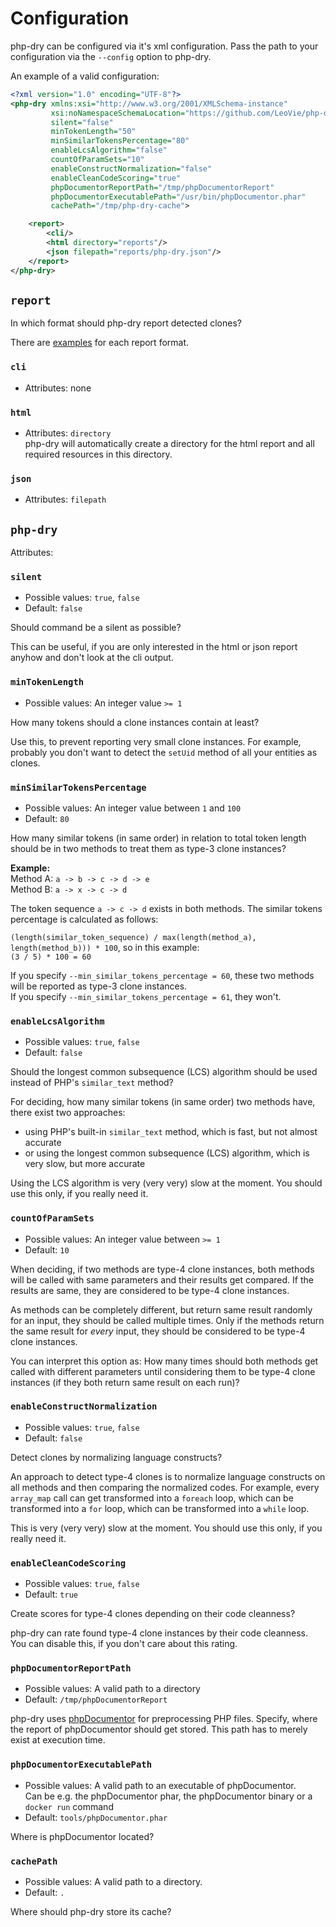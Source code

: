 # Configuration
php-dry can be configured via it's xml configuration. Pass the path to your configuration via the `--config` option
to php-dry.

An example of a valid configuration:

```xml
<?xml version="1.0" encoding="UTF-8"?>
<php-dry xmlns:xsi="http://www.w3.org/2001/XMLSchema-instance"
         xsi:noNamespaceSchemaLocation="https://github.com/LeoVie/php-dry/tree/main/xsd/php-dry.xsd"
         silent="false"
         minTokenLength="50"
         minSimilarTokensPercentage="80"
         enableLcsAlgorithm="false"
         countOfParamSets="10"
         enableConstructNormalization="false"
         enableCleanCodeScoring="true"
         phpDocumentorReportPath="/tmp/phpDocumentorReport"
         phpDocumentorExecutablePath="/usr/bin/phpDocumentor.phar"
         cachePath="/tmp/php-dry-cache">

    <report>
        <cli/>
        <html directory="reports"/>
        <json filepath="reports/php-dry.json"/>
    </report>
</php-dry>
```

## `report`
In which format should php-dry report detected clones?

There are [examples](examples/report-format) for each report format.

### `cli`
- Attributes: none

### `html`
- Attributes: `directory` \
php-dry will automatically create a directory for the html report and all required resources in this directory.

### `json`
- Attributes: `filepath`

## `php-dry`
Attributes:

### `silent`
- Possible values: `true`, `false`
- Default: `false`

Should command be a silent as possible?

This can be useful, if you are only interested in the html or json report anyhow and don't look at the cli output.

### `minTokenLength`
- Possible values: An integer value `>= 1`

How many tokens should a clone instances contain at least?

Use this, to prevent reporting very small clone instances. For example, probably you don't want to detect the `setUid`
method of all your entities as clones.

### `minSimilarTokensPercentage`
- Possible values: An integer value between `1` and `100`
- Default: `80`

How many similar tokens (in same order) in relation to total token length should be in two methods to treat them as type-3 clone instances?

**Example:**\
Method A: `a -> b -> c -> d -> e` \
Method B: `a -> x -> c -> d`

The token sequence `a -> c -> d` exists in both methods. The similar tokens percentage is calculated as follows:

`(length(similar_token_sequence) / max(length(method_a), length(method_b))) * 100`, so in this example: \
`(3 / 5) * 100 = 60`

If you specify `--min_similar_tokens_percentage = 60`, these two methods will be reported as type-3 clone instances. \
If you specify `--min_similar_tokens_percentage = 61`, they won't.

### `enableLcsAlgorithm`
- Possible values: `true`, `false`
- Default: `false`

Should the longest common subsequence (LCS) algorithm should be used instead of PHP's `similar_text` method?

For deciding, how many similar tokens (in same order) two methods have, there exist two approaches:
- using PHP's built-in `similar_text` method, which is fast, but not almost accurate
- or using the longest common subsequence (LCS) algorithm, which is very slow, but more accurate

Using the LCS algorithm is very (very very) slow at the moment. You should use this only, if you really need it.

### `countOfParamSets`
- Possible values: An integer value between `>= 1`
- Default: `10`

When deciding, if two methods are type-4 clone instances, both methods will be called with same parameters
and their results get compared. If the results are same, they are considered to be type-4 clone instances.

As methods can be completely different, but return same result randomly for an input, they should be called
multiple times. Only if the methods return the same result for _every_ input, they should be considered to be
type-4 clone instances.

You can interpret this option as: How many times should both methods get called with different parameters
until considering them to be type-4 clone instances (if they both return same result on each run)?

### `enableConstructNormalization`
- Possible values: `true`, `false`
- Default: `false`

Detect clones by normalizing language constructs?

An approach to detect type-4 clones is to normalize language constructs on all methods and then comparing
the normalized codes. For example, every `array_map` call can get transformed into a `foreach` loop,
which can be transformed into a `for` loop, which can be transformed into a `while` loop.

This is very (very very) slow at the moment. You should use this only, if you really need it.

### `enableCleanCodeScoring`
- Possible values: `true`, `false`
- Default: `true`

Create scores for type-4 clones depending on their code cleanness?

php-dry can rate found type-4 clone instances by their code cleanness. You can disable this, if you don't care
about this rating.

### `phpDocumentorReportPath`
- Possible values: A valid path to a directory
- Default: `/tmp/phpDocumentorReport`

php-dry uses [phpDocumentor](https://www.phpdoc.org/) for preprocessing PHP files. Specify, where the report of
phpDocumentor should get stored. This path has to merely exist at execution time.

### `phpDocumentorExecutablePath`
- Possible values: A valid path to an executable of phpDocumentor. \
    Can be e.g. the phpDocumentor phar, the phpDocumentor binary or a `docker run` command
- Default: `tools/phpDocumentor.phar`

Where is phpDocumentor located?

### `cachePath`
- Possible values: A valid path to a directory.
- Default: `.`

Where should php-dry store its cache?